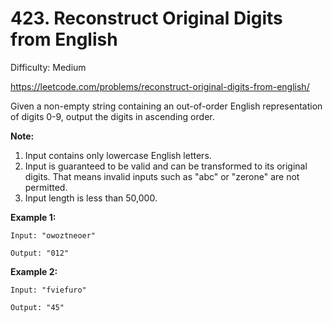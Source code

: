 # 423. Reconstruct Original Digits from English

Difficulty: Medium

https://leetcode.com/problems/reconstruct-original-digits-from-english/

Given a non-empty string containing an out-of-order English representation of digits 0-9, output the digits in ascending order.

**Note:**
1. Input contains only lowercase English letters.
2. Input is guaranteed to be valid and can be transformed to its original digits. That means invalid inputs such as "abc" or "zerone" are not permitted.
3. Input length is less than 50,000.

**Example 1:**
```
Input: "owoztneoer"

Output: "012"
```

**Example 2:**
```
Input: "fviefuro"

Output: "45"
```
